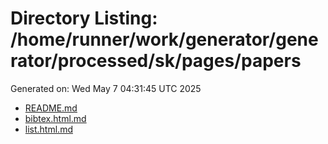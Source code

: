 # Directory Listing: /home/runner/work/generator/generator/processed/sk/pages/papers
Generated on: Wed May  7 04:31:45 UTC 2025

- [README.md](README.md)
- [bibtex.html.md](bibtex.html.md)
- [list.html.md](list.html.md)

